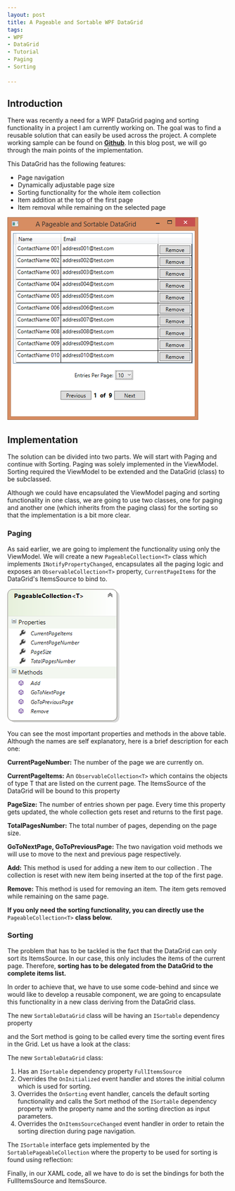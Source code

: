 ```yaml
---
layout: post
title: A Pageable and Sortable WPF DataGrid
tags: 
- WPF
- DataGrid
- Tutorial
- Paging
- Sorting

---
```


## Introduction
There was recently a need for a WPF DataGrid paging and sorting functionality in a project I am currently working on. The goal was to find a reusable solution that can easily be used across the project. A complete working sample can be found on [**Github**](https://github.com/dimitrispaxinos/WPFDemos/tree/master/PageableDataGridDemo).  In this blog post, we will go through the main points of the implementation. 

This DataGrid has the following features:

 - Page navigation
 - Dynamically adjustable page size
 - Sorting functionality for the whole item collection
 - Item addition at the top of the first page
 - Item removal while remaining on the selected page

![Class Diagram](https://raw.githubusercontent.com/dimitrispaxinos/dimitrispaxinos.github.io/master/_assets/images/wpfDataGridPost_AppScreenShot.png)
 
## Implementation

The solution can be divided into two parts. We will start with Paging and continue with Sorting. Paging was solely implemented in the ViewModel. Sorting required the ViewModel to be extended and the DataGrid (class) to be subclassed.  

Although we could have encapsulated the ViewModel paging and sorting functionality in one class, we are going to use two classes, one for paging and another one (which inherits from the paging class) for the sorting so that the implementation is a bit more clear.

### Paging 

As said earlier, we are going to implement the functionality using only the ViewModel. We will create a new `PageableCollection<T>` class which implements `INotifyPropertyChanged`, encapsulates  all the paging logic and exposes an `ObservableCollection<T>`  property, `CurrentPageItems` for the DataGrid's ItemsSource to bind to.

![Class Diagram](https://raw.githubusercontent.com/dimitrispaxinos/dimitrispaxinos.github.io/master/_assets/images/wpfDataGridPost_ClassDiagram.png)


You can see the most important properties and methods in the above table. Although the names are self explanatory, here is a brief description for each one: 

**CurrentPageNumber:** The number of the page we are currently on.

**CurrentPageItems:**  An `ObservableCollection<T>` which contains the objects of type T that are listed on the current page. The ItemsSource of the DataGrid will be bound to this property

**PageSize:** The number of entries shown per page. Every time this property gets updated, the whole collection gets reset and returns to the first page.

**TotalPagesNumber:** The total number of pages, depending on the page size.

**GoToNextPage, GoToPreviousPage:** The two navigation void methods we will use to move to the next and previous page respectively.

**Add:** This method is used for adding a new item to our collection . The collection is reset with new item being inserted at the top of the first page.

**Remove:** This method is used for removing an item. The item gets removed while remaining on the same page.

**If you only need the sorting functionality, you can directly use the** `PageableCollection<T>` **class below.**

<script src="https://gist.github.com/dimitrispaxinos/5decda1d12a2de89b3cf.js"></script>


### Sorting

The problem that has to be tackled is the fact that the DataGrid can only sort its ItemsSource. In our case, this only includes the items of the current page. Therefore, **sorting has to be delegated from the DataGrid to the complete items list.** 

In order to achieve that, we have to use some code-behind and since we would like to develop a reusable component, we are going to encapsulate this functionality in a new class deriving from the DataGrid class.

The new `SortableDataGrid` class will be having an `ISortable` dependency property
<script src="https://gist.github.com/dimitrispaxinos/abd7b3e33e7596db0725.js"></script>

and the Sort method is going to be called every time the sorting event fires in the Grid. Let us have a look at the class: 

<script src="https://gist.github.com/dimitrispaxinos/242437281ffe316cb291.js"></script>

The new `SortableDataGrid` class:

1. Has an `ISortable` dependency property `FullItemsSource` 
2. Overrides the `OnInitialized` event handler and stores the initial column which is used for sorting.
3. Overrides the `OnSorting` event handler, cancels the default sorting functionality and calls the Sort method of the `ISortable` dependency property with the property name and the sorting direction as input parameters.
4. Overrides the `OnItemsSourceChanged` event handler in order to retain the sorting direction during page navigation.

The `ISortable` interface gets implemented by the `SortablePageableCollection` where the property to be used for sorting is found using reflection:

<script src="https://gist.github.com/dimitrispaxinos/90261818ea42833f3605.js"></script>

Finally, in our XAML code, all we have to do is set the bindings for both the FullItemsSource and  ItemsSource.

<script src="https://gist.github.com/dimitrispaxinos/0a4e67992a1ea9ffe9dc.js"></script>
